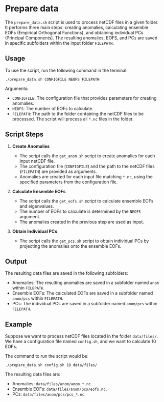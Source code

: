 # Prepare data

The `prepare_data.sh` script is used to process netCDF files in a given folder. It performs three main steps: creating
anomalies, calculating ensemble EOFs (Empirical Orthogonal Functions), and obtaining individual PCs (Principal
Components). The resulting anomalies, EOFS, and PCs are saved in specific subfolders within the input folder `FILEPATH`.

## Usage

To use the script, run the following command in the terminal:

```shell
./prepare_data.sh CONFIGFILE NEOFS FILEPATH
```

Arguments:

- `CONFIGFILE`: The configuration file that provides parameters for creating anomalies.
- `NEOFS`: The number of EOFs to calculate.
- `FILEPATH`: The path to the folder containing the netCDF files to be processed. The script will process all `*.nc`
  files in the folder.

## Script Steps

1. **Create Anomalies**
    - The script calls the `get_anom.sh` script to create anomalies for each input netCDF file.
    - The configuration file (`CONFIGFILE`) and the path to the netCDF files (`FILEPATH`) are provided as arguments.
    - Anomalies are created for each input file matching `*.nc`, using the specified parameters from the configuration file.

2. **Calculate Ensemble EOFs**
    - The script calls the `get_eofs.sh` script to calculate ensemble EOFs and eigenvalues.
    - The number of EOFs to calculate is determined by the `NEOFS` argument.
    - The anomalies created in the previous step are used as input.

3. **Obtain Individual PCs**
    - The script calls the `get_pcs.sh` script to obtain individual PCs by projecting the anomalies onto the ensemble EOFs.

## Output
The resulting data files are saved in the following subfolders:

- Anomalies: The resulting anomalies are saved in a subfolder named `anom` within `FILEPATH`.
- Ensemble EOFs: The calculated EOFs are saved in a subfolder named `anom/pcs` within `FILEPATH`.
- PCs: The individual PCs are saved in a subfolder named `anom/pcs` within `FILEPATH`.

## Example

Suppose we want to process netCDF files located in the folder `data/files/`. We have a configuration file named `config.sh`, and we want to calculate 10 EOFs.

The command to run the script would be:

```shell
./prepare_data.sh config.sh 10 data/files/
```

The resulting data files are:

- Anomalies: `data/files/anom/anom_*.nc`.
- Ensemble EOFs: `data/files/anom/pcs/eofs.nc`.
- PCs: `data/files/anom/pcs/pcs_*.nc`.